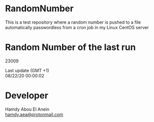 # RandomNumber    
This is a test repository where a random number is pushed to a file automatically passwordless from a cron job in my Linux CentOS server    
# Random Number of the last run   
23009
      
Last update (GMT +1)    
08/22/20 00:00:02
# Developer    
Hamdy Abou El Anein   
hamdy.aea@protonmail.com
